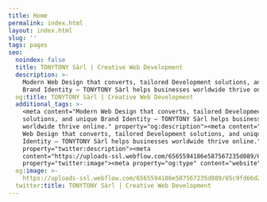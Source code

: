 ```yaml
---
title: Home
permalink: index.html
layout: index.html
slug: ''
tags: pages
seo:
  noindex: false
  title: TONYTONY Sàrl | Creative Web Development
  description: >-
    Modern Web Design that converts, tailored Development solutions, and unique
    Brand Identity — TONYTONY Sàrl helps businesses worldwide thrive online.
  og:title: TONYTONY Sàrl | Creative Web Development
  additional_tags: >-
    <meta content="Modern Web Design that converts, tailored Development
    solutions, and unique Brand Identity — TONYTONY Sàrl helps businesses
    worldwide thrive online." property="og:description"><meta content="Modern
    Web Design that converts, tailored Development solutions, and unique Brand
    Identity — TONYTONY Sàrl helps businesses worldwide thrive online."
    property="twitter:description"><meta
    content="https://uploads-ssl.webflow.com/6565594186e587567235d089/65c9fd66d2e95d7d83b0cbd3_opengraph%20en.jpg"
    property="twitter:image"><meta property="og:type" content="website">
  og:image: >-
    https://uploads-ssl.webflow.com/6565594186e587567235d089/65c9fd66d2e95d7d83b0cbd3_opengraph%20en.jpg
  twitter:title: TONYTONY Sàrl | Creative Web Development
---
```



